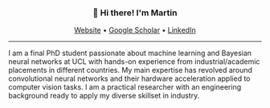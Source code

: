 
<h3 align="center">👋 Hi there! I'm Martin</h3>
<p align="center">
  <a href="https://martinferianc.github.io">Website</a> •
  <a href="https://scholar.google.com/citations?user=itcRKZQAAAAJ&hl=en">Google Scholar</a> •
  <a href="https://www.linkedin.com/in/martinferianc/">LinkedIn</a>
</p>

---
I am a final PhD student passionate about machine learning and Bayesian neural networks at UCL with hands-on experience from industrial/academic placements in different countries. My main expertise has revolved around convolutional neural networks and their hardware acceleration applied to computer vision tasks. I am a practical researcher with an engineering background ready to apply my diverse skillset in industry.

<!--
**lauragift21/lauragift21** is a ✨ _special_ ✨ repository because its `README.md` (this file) appears on your GitHub profile.

Here are some ideas to get you started:

- 🔭 I’m currently working on ...
- 🌱 I’m currently learning ...
- 👯 I’m looking to collaborate on ...
- 🤔 I’m looking for help with ...
- 💬 Ask me about ...
- 📫 How to reach me: ...
- 😄 Pronouns: ...
- ⚡ Fun fact: ...
-->
